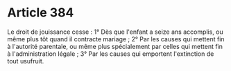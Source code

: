 # Article 384

Le droit de jouissance cesse :   1° Dès que l'enfant a seize ans accomplis, ou même plus tôt quand il contracte mariage ;   2° Par les causes qui mettent fin à l'autorité parentale, ou même plus spécialement par celles qui mettent fin à l'administration légale ;   3° Par les causes qui emportent l'extinction de tout usufruit.